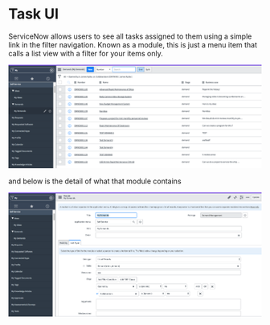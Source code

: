  # Task UI
 ServiceNow allows users to see all tasks assigned to them using a simple link in the filter navigation. Known as a module, this is just a
 menu item that calls a list view with a filter for your items only. 
 
 ![Step](https://github.com/jamesnyika/SNOWUseCases/raw/master/images/TaskUI.png)
 
 and below is the detail of what that module contains
 
 ![Step](https://github.com/jamesnyika/SNOWUseCases/raw/master/images/Module.png)
